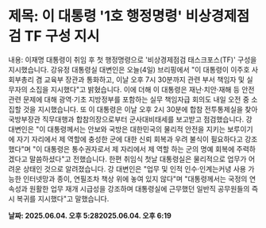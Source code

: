 # **제목: 이 대통령 '1호 행정명령' 비상경제점검 TF 구성 지시**

  내용: 이재명 대통령이 취임 후 첫 행정명령으로 '비상경제점검 태스크포스(TF)' 구성을 지시했습니다.  강유정 대통령실 대변인은 오늘(4일) 브리핑에서 "이 대통령이 이주호 사회부총리 겸 교육부 장관과 통화하고, 이날 오후 7시 30분까지 관련 부서 책임자 및 실무자의 소집을 지시했다"고 밝혔습니다.  이에 더해 이 대통령은 재난·치안·재해 등 안전 관련 문제에 대해 광역·기초 지방정부를 포함하는 실무 책임자급 회의도 내일 오전 중 소집할 것을 지시했습니다.  또 이 대통령은 이날 오후 2시 30분에 합참 전투통제실을 찾아 국방부장관 직무대행과 합참의장으로부터 군사대비태세를 보고받고 점검했습니다.  강 대변인은 "이 대통령께서는 안보와 국방은 대한민국의 물리적 안전을 지키는 보루이기에 자기 자리에서 제 역할에 충성한 군에 대한 신뢰 회복과 우려 불식이 필요하다고 강조했다"며 "이 대통령은 통수권자로서 제 자리에서 제 역할 하는 군의 명예 회복에 주력하겠다고 말씀하셨다"고 전했습니다.  한편 취임식 첫날 대통령실은 물리적으로 업무가 어려운 상태인 것으로 알려졌습니다.  강 대변인은 "업무 및 인적 인수·인계는커녕 사용 가능한 인터넷망과 종이, 연필조차 책상 위에 놓여 있지 않다"며 "대통령께서는 국정의 연속성과 원활한 업무 재개 시급성을 강조하며 대통령실에 근무했던 일반직 공무원들의 즉시 복귀를 지시했다"고 말했습니다.

  **날짜: 2025.06.04. 오후 5:282025.06.04. 오후 6:19**